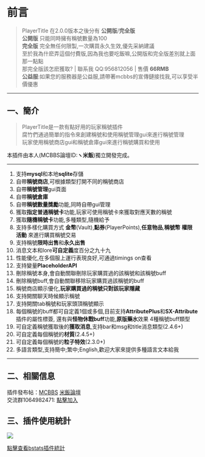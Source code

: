 
# 前言
> PlayerTitle 在2.0.0版本之後分有 **公開版**/**完全版**  
**公開版** 只能同時擁有稱號數量為100  
**完全版** 完全無任何限製,一次購買永久生效,優先采納建議  
至於我為什麽弄這個付費版,因為我也要吃飯嘛,公開版和完全版差別就上面那一點點  
那完全版該怎麽獲取? | 聯系我 QQ:956812056 | 售價 **66RMB**  
**公益服**:如果您的服務器是公益服,請帶著mcbbs的宣傳鏈接找我,可以享受半價優惠

------------
## 一、簡介
> PlayerTitle是一款有點好用的玩家稱號插件  
腐竹們通過簡單的指令來創建稱號和使用稱號管理gui來進行稱號管理  
玩家使用稱號商店gui和稱號倉庫gui來進行稱號購買和使用

本插件由本人(MCBBS論壇ID:**ヽ米飯**)獨立開發完成。

------------
1. 支持**mysql**和本地**sqlite**存儲
2. 自帶**稱號商店**,可根據類型打開不同的稱號商店
3. 自帶**稱號管理**gui頁面
4. 自帶**稱號倉庫**
5. 自帶**稱號數量獎勵**功能,同時自帶gui管理
4. 獲取**指定普通稱號卡**功能,玩家可使用稱號卡來獲取對應天數的稱號
5. 獲取**隨機稱號卡**功能,多種類型,隨機給予
5. 支持多樣化購買方式 **金幣**(Vault),**點券**(PlayerPoints),**任意物品**,**稱號幣** **權限** **活動** 來進行購買稱號交易
6. 支持稱號**限時出售**和**永久出售**
7. 消息文本和lore**可自定義**度百分之九十九
8. 性能優化,在多個服上運行表現良好,可通過timings on查看
9. 支持變量**PlaceholderAPI**
10. 刪除稱號本身,會自動關聯刪除玩家購買過的該稱號和該稱號buff
11. 刪除稱號buff,會自動關聯移除玩家購買過該稱號的buff
12. 稱號商店顯示優化,**玩家購買過的稱號只對該玩家隱藏**
13. 支持開關聊天時候顯示稱號
14. 支持開關tab稱號和玩家頭頂稱號顯示
15. 每個稱號的buff都可自定義1個或多個,目前支持**AttributePlus**和**SX-Attribute**插件的屬性標簽, 還有與**怪物休戰buff**功能,**原版藥水**效果 4種稱號buff類型
16. 可自定義稱號獲取後的**獲取消息**,支持bar和msg和title消息類型(2.4.6+)
17. 可自定義每個稱號的**材質**(2.4.5+)
18. 可自定義每個稱號的**粒子特效**(2.3.0+)
18. 多語言類型,支持簡中;繁中;English,歡迎大家來提供多種語言文本給我
------------

## 二、相關信息
插件發布帖：[MCBBS](https://www.mcbbs.net/thread-1004671-1-1.html "點擊進入")  [米飯論壇](https://bbs.ljxmc.top/topic/detail/4 "米飯論壇")  
交流群1064982471: [點擊加入](https://jq.qq.com/?_wv=1027&k=5sxTf8u "點擊加入")

## 三、插件使用統計
![](https://bstats.org/signatures/bukkit/PlayerTitle.svg)

[點擊查看bstats插件統計](https://bstats.org/plugin/bukkit/PlayerTitle/6913 "點擊查看bstats插件統計")